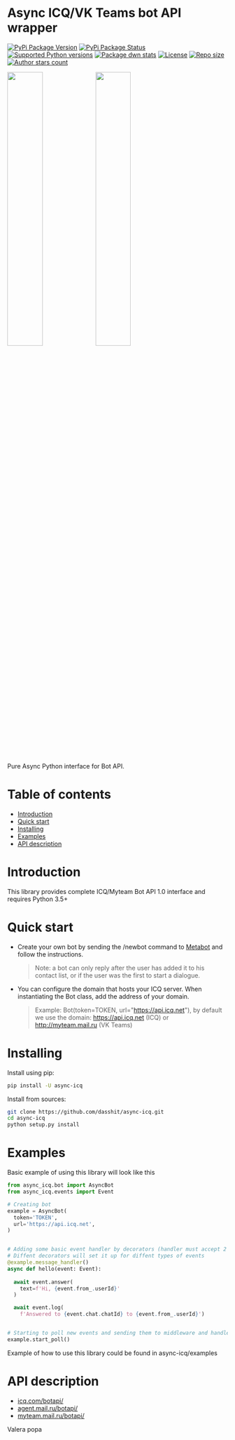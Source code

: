 # Async ICQ/VK Teams bot API wrapper

[![PyPi Package Version](https://img.shields.io/pypi/v/async_icq)](https://pypi.org/project/async-icq/)
[![PyPi Package Status](https://img.shields.io/pypi/status/async_icq?color=green&label=stable)](https://pypi.org/project/async-icq/)
[![Supported Python versions](https://img.shields.io/pypi/pyversions/async_icq)](https://pypi.org/project/async-icq/)
[![Package dwn stats](https://img.shields.io/pypi/dm/async_icq)](https://pypi.org/project/async-icq/)
[![License](https://img.shields.io/github/license/dasshit/async-icq)](https://pypi.org/project/async-icq/)
[![Repo size](https://img.shields.io/github/repo-size/dasshit/async-icq)](https://pypi.org/project/async-icq/)
[![Author stars count](https://img.shields.io/github/stars/dasshit?style=social)](https://pypi.org/project/async-icq/)

<img src="https://icq.com/botapi/res/logo_icq_new.png" width="40%"><img src="https://myteam.mail.ru/botapi/res/logo_myteam.png" width="40%">

Pure Async Python interface for Bot API.

# Table of contents
- [Introduction](#introduction)
- [Quick start](#quick-start)
- [Installing](#installing)
- [Examples](#examples) 
- [API description](#api-description)

# Introduction


This library provides complete ICQ/Myteam Bot API 1.0 interface and requires Python 3.5+

# Quick start

* Create your own bot by sending the /newbot command to <a href="https://icq.com/people/70001">Metabot</a> and follow the instructions.
    >Note: a bot can only reply after the user has added it to his contact list, or if the user was the first to start a dialogue.
* You can configure the domain that hosts your ICQ server. When instantiating the Bot class, add the address of your domain.
    > Example: Bot(token=TOKEN, url="https://api.icq.net"), by default we use the domain: https://api.icq.net (ICQ) or http://myteam.mail.ru (VK Teams)

# Installing

Install using pip:
```bash
pip install -U async-icq
```

Install from sources:
```bash
git clone https://github.com/dasshit/async-icq.git
cd async-icq
python setup.py install
```

# Examples

Basic example of using this library will look like this

```python
from async_icq.bot import AsyncBot
from async_icq.events import Event

# Creating bot
example = AsyncBot(
  token='TOKEN',
  url='https://api.icq.net',
)


# Adding some basic event handler by decorators (handler must accept 2 arguments: bot and event)
# Diffent decorators will set it up for diffent types of events
@example.message_handler()
async def hello(event: Event):
  
  await event.answer(
    text=f'Hi, {event.from_.userId}'
  )

  await event.log(
    f'Answered to {event.chat.chatId} to {event.from_.userId}')


# Starting to poll new events and sending them to middleware and handlers
example.start_poll()
```

Example of how to use this library could be found in async-icq/examples

# API description
<ul>
    <li><a href="https://icq.com/botapi/">icq.com/botapi/</a></li>
    <li><a href="https://agent.mail.ru/botapi/">agent.mail.ru/botapi/</a></li>
    <li><a href="https://myteam.mail.ru/botapi/">myteam.mail.ru/botapi/</a></li>
</ul>

Valera popa
